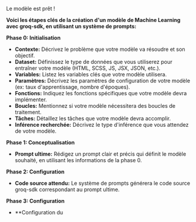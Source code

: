 Le modèle est prêt !

**Voici les étapes clés de la création d'un modèle de Machine Learning avec groq-sdk, en utilisant un système de prompts:**

**Phase 0: Initialisation**

* **Contexte:**  Décrivez le problème que votre modèle va résoudre et son objectif.
* **Dataset:** Définissez le type de données que vous utiliserez pour entraîner votre modèle (HTML, SCSS, JS, JSX, JSON, etc.).
* **Variables:** Listez les variables clés que votre modèle utilisera.
* **Paramètres:** Décrivez les paramètres de configuration de votre modèle (ex: taux d'apprentissage, nombre d'époques).
* **Fonctions:** Indiquez les fonctions spécifiques que votre modèle devra implémenter.
* **Boucles:** Mentionnez si votre modèle nécessitera des boucles de traitement.
* **Tâches:** Détaillez les tâches que votre modèle devra accomplir.
* **Inférence recherchée:** Décrivez le type d'inférence que vous attendez de votre modèle.

**Phase 1: Conceptualisation**

* **Prompt ultime:**  Rédigez un prompt clair et précis qui définit le modèle souhaité, en utilisant les informations de la phase 0.

**Phase 2: Configuration**

* **Code source attendu:** Le système de prompts générera le code source groq-sdk correspondant au prompt ultime.

**Phase 3: Configuration**

* **Configuration du
